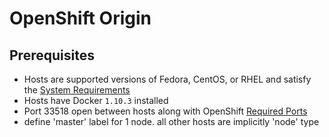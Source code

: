 # OpenShift Origin

## Prerequisites
* Hosts are supported versions of Fedora, CentOS, or RHEL and satisfy the [System Requirements](https://docs.openshift.org/latest/install_config/install/prerequisites.html#system-requirements)
* Hosts have Docker `1.10.3` installed
* Port 33518 open between hosts along with OpenShift [Required Ports](https://docs.openshift.org/latest/install_config/install/prerequisites.html#envirornment-requirements)
* define 'master' label for 1 node. all other hosts are implicitly 'node' type
